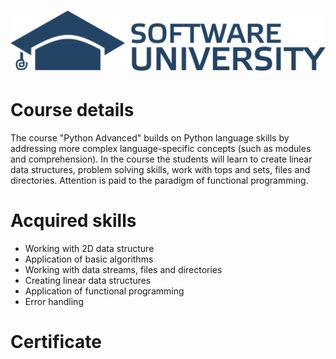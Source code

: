 # <p align="center"> ![alt text](https://github.com/momchilantonov/SoftUni-Python-Advanced-January-2021/blob/main/SoftUni-Logo.png) <p>
# Course details
The course "Python Advanced" builds on Python language skills by addressing more complex language-specific concepts (such as modules and comprehension). In the course the students will learn to create linear data structures, problem solving skills, work with tops and sets, files and directories. Attention is paid to the paradigm of functional programming.
# Acquired skills
- Working with 2D data structure
- Application of basic algorithms
- Working with data streams, files and directories
- Creating linear data structures
- Application of functional programming
- Error handling
# Certificate
